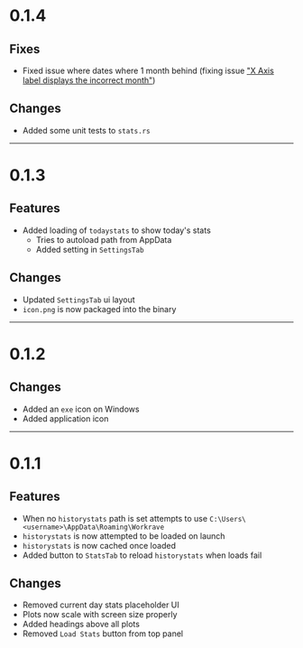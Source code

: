 # 0.1.4
## Fixes
- Fixed issue where dates where 1 month behind (fixing issue ["X Axis label displays the incorrect month"](https://github.com/cmaybon/informant/issues/4))

## Changes
- Added some unit tests to `stats.rs`

---

# 0.1.3
## Features
- Added loading of `todaystats` to show today's stats
    - Tries to autoload path from AppData
    - Added setting in `SettingsTab`

## Changes
- Updated `SettingsTab` ui layout
- `icon.png` is now packaged into the binary

---

# 0.1.2
## Changes
- Added an `exe` icon on Windows
- Added application icon

---

# 0.1.1
## Features
- When no `historystats` path is set attempts to use `C:\Users\<username>\AppData\Roaming\Workrave`
- `historystats` is now attempted to be loaded on launch
- `historystats` is now cached once loaded
- Added button to `StatsTab` to reload `historystats` when loads fail 

## Changes
- Removed current day stats placeholder UI
- Plots now scale with screen size properly
- Added headings above all plots
- Removed `Load Stats` button from top panel
